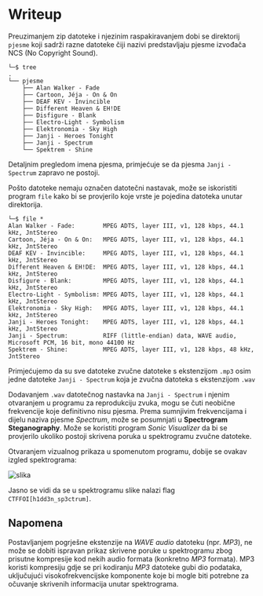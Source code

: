 # Writeup
Preuzimanjem zip datoteke i njezinim raspakiravanjem dobi se direktorij ```pjesme``` koji sadrži razne datoteke čiji nazivi predstavljaju pjesme izvođača NCS (No Copyright Sound).

```
└─$ tree
.
└── pjesme
    ├── Alan Walker - Fade
    ├── Cartoon, Jéja - On & On
    ├── DEAF KEV - Invincible
    ├── Different Heaven & EH!DE
    ├── Disfigure - Blank
    ├── Electro-Light - Symbolism
    ├── Elektronomia - Sky High
    ├── Janji - Heroes Tonight
    ├── Janji - Spectrum
    └── Spektrem - Shine
```

Detaljnim pregledom imena pjesma, primjećuje se da pjesma ```Janji - Spectrum``` zapravo ne postoji.

Pošto datoteke nemaju označen datotečni nastavak, može se iskoristiti program ```file``` kako bi se provjerilo koje vrste je pojedina datoteka unutar direktorija.
```
└─$ file *
Alan Walker - Fade:        MPEG ADTS, layer III, v1, 128 kbps, 44.1 kHz, JntStereo
Cartoon, Jéja - On & On:   MPEG ADTS, layer III, v1, 128 kbps, 44.1 kHz, JntStereo
DEAF KEV - Invincible:     MPEG ADTS, layer III, v1, 128 kbps, 44.1 kHz, JntStereo
Different Heaven & EH!DE:  MPEG ADTS, layer III, v1, 128 kbps, 44.1 kHz, JntStereo
Disfigure - Blank:         MPEG ADTS, layer III, v1, 128 kbps, 44.1 kHz, JntStereo
Electro-Light - Symbolism: MPEG ADTS, layer III, v1, 128 kbps, 44.1 kHz, JntStereo
Elektronomia - Sky High:   MPEG ADTS, layer III, v1, 128 kbps, 44.1 kHz, JntStereo
Janji - Heroes Tonight:    MPEG ADTS, layer III, v1, 128 kbps, 44.1 kHz, JntStereo
Janji - Spectrum:          RIFF (little-endian) data, WAVE audio, Microsoft PCM, 16 bit, mono 44100 Hz
Spektrem - Shine:          MPEG ADTS, layer III, v1, 128 kbps, 48 kHz, JntStereo
```

Primjećujemo da su sve datoteke zvučne datoteke s ekstenzijom ```.mp3``` osim jedne datoteke ```Janji - Spectrum``` koja je zvučna datoteka s ekstenzijom ```.wav```

Dodavanjem ```.wav``` datotečnog nastavka na ```Janji - Spectrum``` i njenim otvaranjem u programu za reprodukciju zvuka, mogu se čuti neobične frekvencije koje definitivno nisu pjesma.
Prema sumnjivim frekvencijama i dijelu naziva pjesme _Spectrum_, može se posumnjati u **Spectrogram Steganography**. Može se koristiti program _Sonic Visualizer_ da bi se provjerilo ukoliko postoji skrivena poruka u spektrogramu zvučne datoteke.

Otvaranjem vizualnog prikaza u spomenutom programu, dobije se ovakav izgled spektrograma:

![slika](https://github.com/user-attachments/assets/46ad8b83-41f6-431c-8f6c-67727cbde345)

Jasno se vidi da se u spektrogramu slike nalazi flag ```CTFFOI[h1dd3n_sp3ctrum]```.

## Napomena
Postavljanjem pogrješne ekstenzije na _WAVE audio_ datoteku (npr. _MP3_), ne može se dobiti ispravan prikaz skrivene poruke u spektrogramu zbog prisutne kompresije kod nekih audio formata (konkretno _MP3_ formata). MP3 koristi kompresiju gdje se pri kodiranju _MP3_ datoteke gubi dio podataka, uključujući visokofrekvencijske komponente koje bi mogle biti potrebne za očuvanje skrivenih informacija unutar spektrograma.
